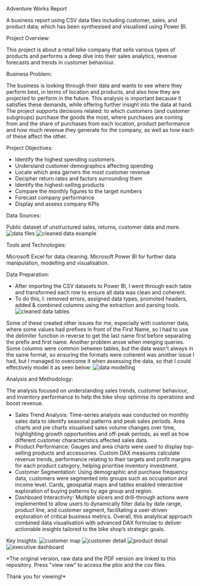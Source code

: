 Adventure Works Report

A business report using CSV data files including customer, sales, and product data; which has been synthesised and visualised using Power BI.

Project Overview:

This project is about a retail bike company that sells various types of products and performs a deep dive into their sales analytics, revenue forecasts and trends in customer behaviour.

Business Problem:

The business is looking through their data and wants to see where they perform best, in terms of location and products, and also how they are projected to perform in the future.
This analysis is important because it satisfies these demands, while offering further insight into the data at hand. The project supports decisions related: to which customers (and customer subgroups) purchase the goods the most, where purchases are coming from and the share of purchases from each location, product performance and how much revenue they generate for the company, as well as how each of these affect the other.

Project Objectives:

- Identify the highest spending customers
- Understand customer demographics affecting spending
- Locate which area garners the most customer revenue
- Decipher return rates and factors surrounding them
- Identify the highest-selling products
- Compare the monthly figures to the target numbers
- Forecast company performance
- Display and assess company KPIs

Data Sources:

Public dataset of unstructured sales, returns, customer data and more. 
![data files](https://github.com/user-attachments/assets/d3a58645-c9e5-4d5e-b2d0-41fcfbf754e3)
![cleaned data example](https://github.com/user-attachments/assets/4f264415-8cea-4247-98d5-8aa263ec9f47)


Tools and Technologies: 

Microsoft Excel for data cleaning.
Microsoft Power BI for further data manipulation, modelling and visualisation.

Data Preparation:

- After importing the CSV datasets to Power BI, I went through each table and transformed each row to ensure all data was clean and coherent.
- To do this, I: removed errors, assigned data types, promoted headers, added & combined columns using the extraction and parsing tools.
![cleaned data tables](https://github.com/user-attachments/assets/8d4f4080-12c2-4c2e-901a-19858c6d7a0b)


Some of these created other issues for me, especially with customer data, where some values had prefixes in front of the First Name, so I had to use the delimiter function in reverse to get the last name first before separating the prefix and first name. 
Another problem arose when merging queries. Some columns were common between tables, but the data wasn't always in the same format, so ensuring the formats were coherent was another issue I had, but I managed to overcome it when assessing the data, so that I could effectively model it as seen below:
![data modelling](https://github.com/user-attachments/assets/41951a9a-83c9-4718-bfde-15216519852a)

Analysis and Methodology:

The analysis focused on understanding sales trends, customer behaviour, and inventory performance to help the bike shop optimise its operations and boost revenue.
- Sales Trend Analysis: Time-series analysis was conducted on monthly sales data to identify seasonal patterns and peak sales periods. Area charts and pie charts visualised sales volume changes over time, highlighting growth opportunities and off-peak periods, as well as how different customer characteristics affected sales data.
- Product Performance: Gauges and area charts were used to display top-selling products and accessories. Custom DAX measures calculate revenue trends, performance relating to their targets and profit margins for each product category, helping prioritise inventory investment.
- Customer Segmentation: Using demographic and purchase frequency data, customers were segmented into groups such as occupation and income level. Cards, geospatial maps and tables enabled interactive exploration of buying patterns by age group and region.
- Dashboard Interactivity: Multiple slicers and drill-through actions were implemented to allow users to dynamically filter data by date range, product line, and customer segment, facilitating a user-driven exploration of critical business metrics.
Overall, this analytical approach combined data visualisation with advanced DAX formulae to deliver actionable insights tailored to the bike shop’s strategic goals.

Key Insights: 
![customer map](https://github.com/user-attachments/assets/10c7e05d-df74-4430-87d3-ab99b276d19f)
![customer detail](https://github.com/user-attachments/assets/fa210f01-a6d0-4ee6-b3b5-243fa7c650bf)
![product detail](https://github.com/user-attachments/assets/ccaa7d77-cbc5-4ec0-947c-f995777b3ceb)
![executive dashboard](https://github.com/user-attachments/assets/e04dddc4-ba4d-420b-bda6-fd791a377cf3)

*The original version, raw data and the PDF version are linked to this repository. 
Press "view raw" to access the pbix and the csv files.

Thank you for viewing!*

